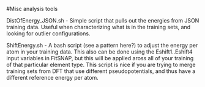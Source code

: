 #Misc analysis tools

DistOfEnergy_JSON.sh - Simple script that pulls out the energies from JSON training data. Useful when characterizing what is in the training sets, and looking for outlier configurations.


ShiftEnergy.sh - A bash script (see a pattern here?) to adjust the energy per atom in your training data. This also can be done using the Eshift1..Eshift4 input variables in FitSNAP, but this will be applied aross all of your training of that particular element type. This script is nice if you are trying to merge training sets from DFT that use different pseudopotentials, and thus have a different reference energy per atom. 
